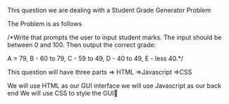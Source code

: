 This question we are dealing with a Student Grade Generator Problem

The Problem is as follows

/*Write that prompts the user to input student marks. The input should be between 0 and 100. Then output the correct grade: 

A > 79, B - 60 to 79, C -  59 to 49, D - 40 to 49, E - less 40.*/

This question will have three parts
=> HTML
=>Javascript
=>CSS

We will use HTML as our GUI interface 
we will use Javascript as our back end 
We will use CSS to style the GUI
